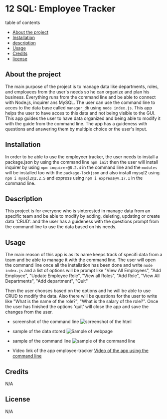 # 12 SQL: Employee Tracker

table of contents
  - [About the project](#abouttheproject)
  - [Installation](#installation)
  - [description](#description)
  - [Usage](#usage)
  - [Credits](#credits)
  - [license](#license)

  ## About the project 
  The main purpose of the project is to manage data like departments, roles, and employees from the user's needs so he can organize and plan his business. Everything runs from the command line and be able to connect with Node.js, inquirer ans MySQL. The user can use the command line to acces to the data base called `manager_db` using `node index.js`. This app helps the user to have acces to this data and not being visible to the GUI. This app guides the user to have data organized and being able to modify it with the guide from the command line. The app has a guideness with questions and answering them by multiple choice or the user's input.

  ## Installation

  In order to be able to use the employeer tracker, the user needs to install a package.json by using the command line `npm init` then the user will install inquirer by using `npm inquirer@8.2.4` in the command line and the `modules` will be installed too with the `package-lockjson` and also install mysql2 using `npm i mysql2@2.2.5` and express using `npm i express@4.17.1` in the command line.

  ## Description 

  This project is for everyone who is sinterested in manage data from an specific team and be able to modify by adding, deleting, updating or create data 'CRUD'. and the user has a guideness with the questions prompt from the command line to use the data based on his needs.

  ## Usage 

  The main reason of this app is as its name keeps track of specifi data from a team and be able to manage it with the command line.  The user will open the command line once all the installation has been done and write `node index.js` and a list of options will be prompt like "View All Employees", 
        "Add Employee", 
        "Update Employee Role", 
        "View all Roles", 
        "Add Role", 
        "View All Departments", 
        "Add department", 
        "Quit"

Then the user chooses based on the options and he will be able to use CRUD to modify the data. Also there will be questions for the user to write like "What is the name of the role?", "What is the salary of the role?". 
Once the user has finished the options 'quit' will close the app and save the changes from the user.

- screenshot of the command line ![screenshot of the html]()
- sample of the data stored ![Sample of webpage]()
- sample of the command line ![sample of the command line]()

- Video link of the app employee-tracker [Video of the app using the command line ]()




## Credits 

N/A

## License 
N/A
